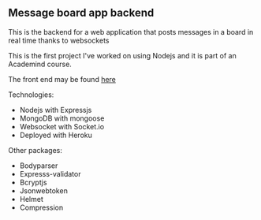 ## Message board app backend

This is the backend for a web application that posts messages in a board in real time thanks to websockets

This is the first project I've worked on using Nodejs and it is part of an Academind course.

The front end may be found [here](https://github.com/jvfresco/messageboard_frontend/)

Technologies:

- Nodejs with Expressjs
- MongoDB with mongoose
- Websocket with Socket.io
- Deployed with Heroku

Other packages:

- Bodyparser
- Expresss-validator
- Bcryptjs
- Jsonwebtoken
- Helmet
- Compression
